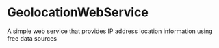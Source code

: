 # GeolocationWebService
A simple web service that provides IP address location information using free data sources
